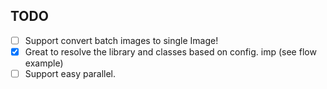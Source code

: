 ## TODO

- [ ] Support convert batch images to single Image!
- [x] Great to resolve the library and classes based on config. imp (see flow example)
- [ ] Support easy parallel.
